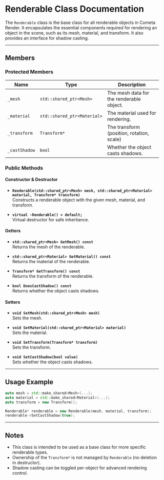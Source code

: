 # Renderable Class Documentation

The `Renderable` class is the base class for all renderable objects in Cometa Render. It encapsulates the essential components required for rendering an object in the scene, such as its mesh, material, and transform. It also provides an interface for shadow casting.

---

## Members

### Protected Members

| Name            | Type                        | Description                              |
|-----------------|----------------------------|------------------------------------------|
| `_mesh`         | `std::shared_ptr<Mesh>`     | The mesh data for the renderable object. |
| `_material`     | `std::shared_ptr<Material>` | The material used for rendering.         |
| `_transform`    | `Transform*`               | The transform (position, rotation, scale)|
| `_castShadow`   | `bool`                     | Whether the object casts shadows.        |

### Public Methods

#### Constructor & Destructor

- **`Renderable(std::shared_ptr<Mesh> mesh, std::shared_ptr<Material> material, Transform* transform)`**  
  Constructs a renderable object with the given mesh, material, and transform.

- **`virtual ~Renderable() = default;`**  
  Virtual destructor for safe inheritance.

#### Getters

- **`std::shared_ptr<Mesh> GetMesh() const`**  
  Returns the mesh of the renderable.

- **`std::shared_ptr<Material> GetMaterial() const`**  
  Returns the material of the renderable.

- **`Transform* GetTransform() const`**  
  Returns the transform of the renderable.

- **`bool DoesCastShadow() const`**  
  Returns whether the object casts shadows.

#### Setters

- **`void SetMesh(std::shared_ptr<Mesh> mesh)`**  
  Sets the mesh.

- **`void SetMaterial(std::shared_ptr<Material> material)`**  
  Sets the material.

- **`void SetTransform(Transform* transform)`**  
  Sets the transform.

- **`void SetCastShadow(bool value)`**  
  Sets whether the object casts shadows.

---

## Usage Example

```cpp
auto mesh = std::make_shared<Mesh>(...);
auto material = std::make_shared<Material>(...);
auto transform = new Transform();

Renderable* renderable = new Renderable(mesh, material, transform);
renderable->SetCastShadow(true);
```

---

## Notes

- This class is intended to be used as a base class for more specific renderable types.
- Ownership of the `Transform*` is not managed by `Renderable` (no deletion in destructor).
- Shadow casting can be toggled per-object for advanced rendering control.
